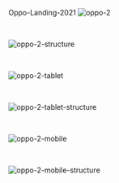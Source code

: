 Oppo-Landing-2021
![oppo-2](https://user-images.githubusercontent.com/45883138/121572975-03b92c80-ca25-11eb-9fd0-6b21b1aab37f.png)

<br>

![oppo-2-structure](https://user-images.githubusercontent.com/45883138/121573049-1469a280-ca25-11eb-84cd-671c003d7257.png)

<br>

![oppo-2-tablet](https://user-images.githubusercontent.com/45883138/121573073-1af81a00-ca25-11eb-93f6-34ab909c6b46.png)

<br>

![oppo-2-tablet-structure](https://user-images.githubusercontent.com/45883138/121573121-277c7280-ca25-11eb-9357-e0506a24cfd4.png)

<br>

![oppo-2-mobile](https://user-images.githubusercontent.com/45883138/121573134-2e0aea00-ca25-11eb-90b7-e2d6b3cf4f86.png)

<br>

![oppo-2-mobile-structure](https://user-images.githubusercontent.com/45883138/121573152-32cf9e00-ca25-11eb-8e5c-c725b4cdc1b1.png)
